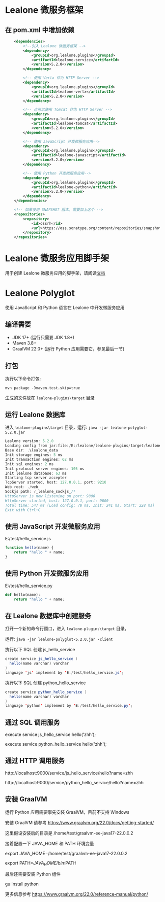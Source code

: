 # Lealone 微服务框架

## 在 pom.xml 中增加依赖

```xml
    <dependencies>
        <!--引入 Lealone 微服务框架 -->
        <dependency>
            <groupId>org.lealone.plugins</groupId>
            <artifactId>lealone-service</artifactId>
            <version>5.2.0</version>
        </dependency>

        <!-- 使用 Vertx 作为 HTTP Server -->
        <dependency>
            <groupId>org.lealone.plugins</groupId>
            <artifactId>lealone-vertx</artifactId>
            <version>5.2.0</version>
        </dependency>

        <!-- 也可以使用 Tomcat 作为 HTTP Server -->
        <dependency>
            <groupId>org.lealone.plugins</groupId>
            <artifactId>lealone-tomcat</artifactId>
            <version>5.2.0</version>
        </dependency>

        <!-- 使用 JavaScript 开发微服务应用-->
        <dependency>
            <groupId>org.lealone.plugins</groupId>
            <artifactId>lealone-javascript</artifactId>
            <version>5.2.0</version>
        </dependency>

        <!-- 使用 Python 开发微服务应用-->
        <dependency>
            <groupId>org.lealone.plugins</groupId>
            <artifactId>lealone-python</artifactId>
            <version>5.2.0</version>
        </dependency>
    </dependencies>

    <!-- 如果使用 SNAPSHOT 版本，需要加上这个 -->
    <repositories>
        <repository>
            <id>ossrh</id>
            <url>https://oss.sonatype.org/content/repositories/snapshots</url>
        </repository>
    </repositories>
```

# Lealone 微服务应用脚手架

用于创建 Lealone 微服务应用的脚手架，请阅读[文档](https://github.com/lealone/Lealone-Plugins/blob/master/service/create-app/README.md)


# Lealone Polyglot

使用 JavaScript 和 Python 语言在 Lealone 中开发微服务应用


## 编译需要

* JDK 17+ (运行只需要 JDK 1.8+)
* Maven 3.8+
* GraalVM 22.0+ (运行 Python 应用需要它，参见最后一节)


## 打包

执行以下命令打包:

`mvn package -Dmaven.test.skip=true`

生成的文件放在 `lealone-plugins\target` 目录


## 运行 Lealone 数据库

进入 `lealone-plugins\target` 目录，运行: `java -jar lealone-polyglot-5.2.0.jar`

```java
Lealone version: 5.2.0
Loading config from jar:file:/E:/lealone/lealone-plugins/target/lealone-polyglot-5.2.0.jar!/lealone.yaml
Base dir: .\lealone_data
Init storage engines: 5 ms
Init transaction engines: 62 ms
Init sql engines: 2 ms
Init protocol server engines: 105 ms
Init lealone database: 63 ms
Starting tcp server accepter
TcpServer started, host: 127.0.0.1, port: 9210
Web root: ./web
Sockjs path: /_lealone_sockjs_/*
HttpServer is now listening on port: 9000
HttpServer started, host: 127.0.0.1, port: 9000
Total time: 547 ms (Load config: 78 ms, Init: 241 ms, Start: 228 ms)
Exit with Ctrl+C
```

## 使用 JavaScript 开发微服务应用

E:/test/hello_service.js

```JavaScript
function hello(name) {
    return "hello " + name;
}
```

## 使用 Python 开发微服务应用

E:/test/hello_service.py

```Python
def hello(name):
    return "hello " + name;
```


## 在 Lealone 数据库中创建服务

打开一个新的命令行窗口，进入 `lealone-plugins\target` 目录，

运行: `java -jar lealone-polyglot-5.2.0.jar -client`

执行以下 SQL 创建 js_hello_service

```java
create service js_hello_service (
  hello(name varchar) varchar
)
language 'js' implement by 'E:/test/hello_service.js';
```

执行以下 SQL 创建 python_hello_service

```java
create service python_hello_service (
  hello(name varchar) varchar
)
language 'python' implement by 'E:/test/hello_service.py';
```


## 通过 SQL 调用服务

execute service js_hello_service hello('zhh');

execute service python_hello_service hello('zhh');



## 通过 HTTP 调用服务

http://localhost:9000/service/js_hello_service/hello?name=zhh

http://localhost:9000/service/python_hello_service/hello?name=zhh


## 安装 GraalVM

运行 Python 应用需要事先安装 GraalVM，目前不支持 Windows

安装 GraalVM 请参考 https://www.graalvm.org/22.0/docs/getting-started/

这里假设安装后的目录是 /home/test/graalvm-ee-java17-22.0.0.2

接着配置一下 JAVA_HOME 和 PATH 环境变量

export JAVA_HOME=/home/test/graalvm-ee-java17-22.0.0.2

export PATH=$JAVA_HOME/bin:$PATH

最后还需要安装 Python 组件

gu install python

更多信息参考 https://www.graalvm.org/22.0/reference-manual/python/

